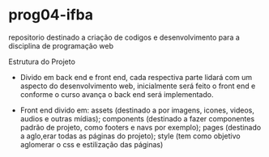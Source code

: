 # prog04-ifba
repositorio destinado a criação de codigos e desenvolvimento para a disciplina de programação web

Estrutura do Projeto
- Divido em back end e front end, cada respectiva parte lidará com um aspecto do desenvolvimento web, inicialmente será feito o front end e conforme o curso avança o back end será implementado.

- Front end divido em: assets (destinado a por imagens, icones, videos, audios e outras mídias); components (destinado a fazer componentes padrão de projeto, como footers e navs por exemplo); pages (destinado a aglo,erar todas as páginas do projeto); style (tem como objetivo aglomerar o css e estilização das páginas)
